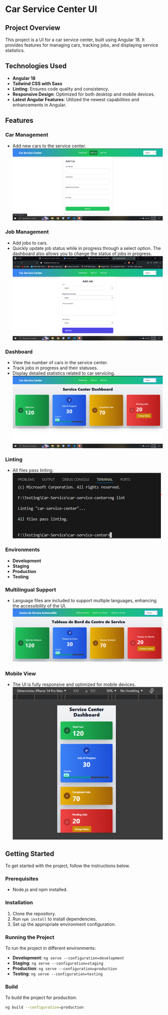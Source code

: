 # Car Service Center UI

## Project Overview
This project is a UI for a car service center, built using Angular 18. It provides features for managing cars, tracking jobs, and displaying service statistics.

## Technologies Used
- **Angular 18**
- **Tailwind CSS with Sass**
- **Linting**: Ensures code quality and consistency.
- **Responsive Design**: Optimized for both desktop and mobile devices.
- **Latest Angular Features**: Utilized the newest capabilities and enhancements in Angular.

## Features
### Car Management
- Add new cars to the service center.
![Add Car Screenshot](car-service-center/src/assets/images/AddCar.png)
  
### Job Management
- Add jobs to cars.
- Quickly update job status while in progress through a select option. The dashboard also allows you to change the status of jobs in progress.
![Job Management Screenshot](car-service-center/src/assets/images/addJob.png)

### Dashboard
- View the number of cars in the service center.
- Track jobs in progress and their statuses.
- Display detailed statistics related to car servicing.
![Dashboard Screenshot](car-service-center/src/assets/images/Dashboard.png)

### Linting
- All files pass linting.
![Linting Screenshot](car-service-center/src/assets/images/linting.png)

### Environments
- **Development**
- **Staging**
- **Production**
- **Testing**

### Multilingual Support
- Language files are included to support multiple languages, enhancing the accessibility of the UI.
![Multilingual Support Screenshot](car-service-center/src/assets/images/Maltilang.png)

### Mobile View
- The UI is fully responsive and optimized for mobile devices.
![Mobile View Screenshot](car-service-center/src/assets/images/mobile.png)

## Getting Started
To get started with the project, follow the instructions below.

### Prerequisites
- Node.js and npm installed.

### Installation
1. Clone the repository.
2. Run `npm install` to install dependencies.
3. Set up the appropriate environment configuration.

### Running the Project
To run the project in different environments:
- **Development**: `ng serve --configuration=development`
- **Staging**: `ng serve --configuration=staging`
- **Production**: `ng serve --configuration=production`
- **Testing**: `ng serve --configuration=testing`

### Build
To build the project for production:
```bash
ng build --configuration=production
